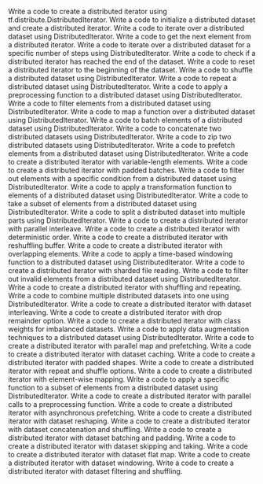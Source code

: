 Write a code to create a distributed iterator using tf.distribute.DistributedIterator.
Write a code to initialize a distributed dataset and create a distributed iterator.
Write a code to iterate over a distributed dataset using DistributedIterator.
Write a code to get the next element from a distributed iterator.
Write a code to iterate over a distributed dataset for a specific number of steps using DistributedIterator.
Write a code to check if a distributed iterator has reached the end of the dataset.
Write a code to reset a distributed iterator to the beginning of the dataset.
Write a code to shuffle a distributed dataset using DistributedIterator.
Write a code to repeat a distributed dataset using DistributedIterator.
Write a code to apply a preprocessing function to a distributed dataset using DistributedIterator.
Write a code to filter elements from a distributed dataset using DistributedIterator.
Write a code to map a function over a distributed dataset using DistributedIterator.
Write a code to batch elements of a distributed dataset using DistributedIterator.
Write a code to concatenate two distributed datasets using DistributedIterator.
Write a code to zip two distributed datasets using DistributedIterator.
Write a code to prefetch elements from a distributed dataset using DistributedIterator.
Write a code to create a distributed iterator with variable-length elements.
Write a code to create a distributed iterator with padded batches.
Write a code to filter out elements with a specific condition from a distributed dataset using DistributedIterator.
Write a code to apply a transformation function to elements of a distributed dataset using DistributedIterator.
Write a code to take a subset of elements from a distributed dataset using DistributedIterator.
Write a code to split a distributed dataset into multiple parts using DistributedIterator.
Write a code to create a distributed iterator with parallel interleave.
Write a code to create a distributed iterator with deterministic order.
Write a code to create a distributed iterator with reshuffling buffer.
Write a code to create a distributed iterator with overlapping elements.
Write a code to apply a time-based windowing function to a distributed dataset using DistributedIterator.
Write a code to create a distributed iterator with sharded file reading.
Write a code to filter out invalid elements from a distributed dataset using DistributedIterator.
Write a code to create a distributed iterator with shuffling and repeating.
Write a code to combine multiple distributed datasets into one using DistributedIterator.
Write a code to create a distributed iterator with dataset interleaving.
Write a code to create a distributed iterator with drop remainder option.
Write a code to create a distributed iterator with class weights for imbalanced datasets.
Write a code to apply data augmentation techniques to a distributed dataset using DistributedIterator.
Write a code to create a distributed iterator with parallel map and prefetching.
Write a code to create a distributed iterator with dataset caching.
Write a code to create a distributed iterator with padded shapes.
Write a code to create a distributed iterator with repeat and shuffle options.
Write a code to create a distributed iterator with element-wise mapping.
Write a code to apply a specific function to a subset of elements from a distributed dataset using DistributedIterator.
Write a code to create a distributed iterator with parallel calls to a preprocessing function.
Write a code to create a distributed iterator with asynchronous prefetching.
Write a code to create a distributed iterator with dataset reshaping.
Write a code to create a distributed iterator with dataset concatenation and shuffling.
Write a code to create a distributed iterator with dataset batching and padding.
Write a code to create a distributed iterator with dataset skipping and taking.
Write a code to create a distributed iterator with dataset flat map.
Write a code to create a distributed iterator with dataset windowing.
Write a code to create a distributed iterator with dataset filtering and shuffling.